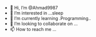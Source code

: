 - 👋 Hi, I’m @Ahmad9987
- 👀 I’m interested in ...sleep
- 🌱 I’m currently learning .Programming..
- 💞️ I’m looking to collaborate on ...
- 📫 How to reach me ...

<!---
Ahmad9987/Ahmad9987 is a ✨ special ✨ repository because its `README.md` (this file) appears on your GitHub profile.
You can click the Preview link to take a look at your changes.
--->
